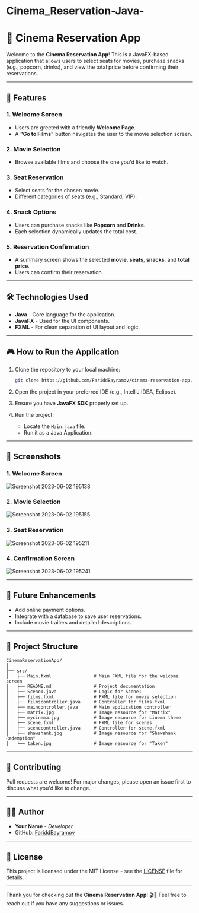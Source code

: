 # Cinema_Reservation-Java-
# 🎥 Cinema Reservation App

Welcome to the **Cinema Reservation App**! This is a JavaFX-based application that allows users to select seats for movies, purchase snacks (e.g., popcorn, drinks), and view the total price before confirming their reservations.

---

## 🚀 Features

### 1. **Welcome Screen**
   - Users are greeted with a friendly **Welcome Page**.
   - A **"Go to Films"** button navigates the user to the movie selection screen.

### 2. **Movie Selection**
   - Browse available films and choose the one you'd like to watch.

### 3. **Seat Reservation**
   - Select seats for the chosen movie.
   - Different categories of seats (e.g., Standard, VIP).

### 4. **Snack Options**
   - Users can purchase snacks like **Popcorn** and **Drinks**.
   - Each selection dynamically updates the total cost.

### 5. **Reservation Confirmation**
   - A summary screen shows the selected **movie**, **seats**, **snacks**, and **total price**.
   - Users can confirm their reservation.

---

## 🛠️ Technologies Used

- **Java** - Core language for the application.
- **JavaFX** - Used for the UI components.
- **FXML** - For clean separation of UI layout and logic.

---

## 🎮 How to Run the Application

1. Clone the repository to your local machine:
   ```bash
   git clone https://github.com/FariddBayramov/cinema-reservation-app.git
   ```

2. Open the project in your preferred IDE (e.g., IntelliJ IDEA, Eclipse).

3. Ensure you have **JavaFX SDK** properly set up.

4. Run the project:
   - Locate the `Main.java` file.
   - Run it as a Java Application.

---

## 📸 Screenshots

### 1. Welcome Screen
![Screenshot 2023-06-02 195138](https://github.com/FaridBy/Cinema_Reservation-Java-/assets/105610848/3820cde9-06c5-4a69-9a19-fb59f929c39a) 

### 2. Movie Selection
![Screenshot 2023-06-02 195155](https://github.com/FaridBy/Cinema_Reservation-Java-/assets/105610848/63bcc71b-ec14-47e7-baba-d12dd232008c)
### 3. Seat Reservation
![Screenshot 2023-06-02 195211](https://github.com/FaridBy/Cinema_Reservation-Java-/assets/105610848/359f656f-5f5a-4259-b6d0-8645641bc0bf)

### 4. Confirmation Screen
![Screenshot 2023-06-02 195241](https://github.com/FaridBy/Cinema_Reservation-Java-/assets/105610848/2f40fa38-24a2-4b62-a057-278a2c2ea32f)

---

## 🎯 Future Enhancements
- Add online payment options.
- Integrate with a database to save user reservations.
- Include movie trailers and detailed descriptions.

---

## 📝 Project Structure

```plaintext
CinemaReservationApp/
│
├── src/
│   ├── Main.fxml                # Main FXML file for the welcome screen
│   ├── README.md                # Project documentation
│   ├── Scene1.java              # Logic for Scene1
│   ├── films.fxml               # FXML file for movie selection
│   ├── filmscontroller.java     # Controller for films.fxml
│   ├── maincontroller.java      # Main application controller
│   ├── matrix.jpg               # Image resource for "Matrix"
│   ├── mycinema.jpg             # Image resource for cinema theme
│   ├── scene.fxml               # FXML file for scenes
│   ├── scenecontroller.java     # Controller for scene.fxml
│   ├── shawshank.jpg            # Image resource for "Shawshank Redemption"
│   └── taken.jpg                # Image resource for "Taken"
```

---

## 🤝 Contributing
Pull requests are welcome! For major changes, please open an issue first to discuss what you'd like to change.

---

## 🧑‍💻 Author
- **Your Name** - *Developer*
- GitHub: [FariddBayramov](https://github.com/FariddBayramov)

---

## 📄 License
This project is licensed under the MIT License - see the [LICENSE](LICENSE) file for details.

---

Thank you for checking out the **Cinema Reservation App**! 🎬🍿 Feel free to reach out if you have any suggestions or issues.






